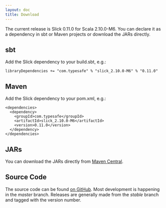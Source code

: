```yaml
---
layout: doc
title: Download
---
```


The current release is Slick 0.11.0 for Scala 2.10.0-M6.
You can declare it as a dependency in sbt or Maven projects or download the
JARs directly.

## sbt

Add the Slick dependency to your build.sbt, e.g.:

    libraryDependencies += "com.typesafe" % "slick_2.10.0-M6" % "0.11.0"

## Maven
 
Add the Slick dependency to your pom.xml, e.g.:

    <dependencies>
      <dependency>
        <groupId>com.typesafe</groupId>
        <artifactId>slick_2.10.0-M6</artifactId>
        <version>0.11.0</version>
      </dependency>
    </dependencies>

## JARs

You can download the JARs directly from
[Maven Central](http://search.maven.org/#search|ga|1|g%3A%22com.typesafe%22).

## Source Code

The source code can be found [on GitHub](http://github.com/slick/slick).
Most development is happening in the *master* branch. Releases are generally made
from the *stable* branch and tagged with the version number.
